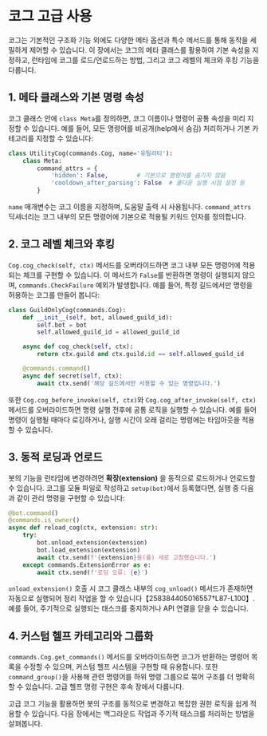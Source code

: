# 코그 고급 사용

코그는 기본적인 구조화 기능 외에도 다양한 메타 옵션과 특수 메서드를 통해 동작을 세밀하게 제어할 수 있습니다. 이 장에서는 코그의 메타 클래스를 활용하여 기본 속성을 지정하고, 런타임에 코그를 로드/언로드하는 방법, 그리고 코그 레벨의 체크와 후킹 기능을 다룹니다.

## 1. 메타 클래스와 기본 명령 속성

코그 클래스 안에 `class Meta`를 정의하면, 코그 이름이나 명령어 공통 속성을 미리 지정할 수 있습니다. 예를 들어, 모든 명령어를 비공개(help에서 숨김) 처리하거나 기본 카테고리를 지정할 수 있습니다:

```python
class UtilityCog(commands.Cog, name='유틸리티'):
    class Meta:
        command_attrs = {
            'hidden': False,        # 기본으로 명령어를 숨기지 않음
            'cooldown_after_parsing': False  # 쿨다운 실행 시점 설정 등
        }
```

`name` 매개변수는 코그 이름을 지정하며, 도움말 출력 시 사용됩니다. `command_attrs` 딕셔너리는 코그 내부의 모든 명령어에 기본으로 적용될 키워드 인자를 정의합니다.

## 2. 코그 레벨 체크와 후킹

`Cog.cog_check(self, ctx)` 메서드를 오버라이드하면 코그 내부 모든 명령어에 적용되는 체크를 구현할 수 있습니다. 이 메서드가 `False`를 반환하면 명령이 실행되지 않으며, `commands.CheckFailure` 예외가 발생합니다. 예를 들어, 특정 길드에서만 명령을 허용하는 코그를 만들어 봅니다:

```python
class GuildOnlyCog(commands.Cog):
    def __init__(self, bot, allowed_guild_id):
        self.bot = bot
        self.allowed_guild_id = allowed_guild_id

    async def cog_check(self, ctx):
        return ctx.guild and ctx.guild.id == self.allowed_guild_id

    @commands.command()
    async def secret(self, ctx):
        await ctx.send('해당 길드에서만 사용할 수 있는 명령입니다.')
```

또한 `Cog.cog_before_invoke(self, ctx)`와 `Cog.cog_after_invoke(self, ctx)` 메서드를 오버라이드하면 명령 실행 전후에 공통 로직을 실행할 수 있습니다. 예를 들어 명령이 실행될 때마다 로깅하거나, 실행 시간이 오래 걸리는 명령에는 타임아웃을 적용할 수 있습니다.

## 3. 동적 로딩과 언로드

봇의 기능을 런타임에 변경하려면 **확장(extension)** 을 동적으로 로드하거나 언로드할 수 있습니다. 코그를 모듈 파일로 작성하고 `setup(bot)`에서 등록했다면, 실행 중 다음과 같이 관리 명령을 구현할 수 있습니다:

```python
@bot.command()
@commands.is_owner()
async def reload_cog(ctx, extension: str):
    try:
        bot.unload_extension(extension)
        bot.load_extension(extension)
        await ctx.send(f'{extension}을(를) 새로 고침했습니다.')
    except commands.ExtensionError as e:
        await ctx.send(f'로딩 오류: {e}')
```

`unload_extension()` 호출 시 코그 클래스 내부의 `cog_unload()` 메서드가 존재하면 자동으로 실행되어 정리 작업을 할 수 있습니다【258384405016557†L87-L100】. 예를 들어, 주기적으로 실행되는 태스크를 중지하거나 API 연결을 닫을 수 있습니다.

## 4. 커스텀 헬프 카테고리와 그룹화

`commands.Cog.get_commands()` 메서드를 오버라이드하면 코그가 반환하는 명령어 목록을 수정할 수 있으며, 커스텀 헬프 시스템을 구현할 때 유용합니다. 또한 `command_group()`을 사용해 관련 명령어를 하위 명령 그룹으로 묶어 구조를 더 명확히 할 수 있습니다. 고급 헬프 명령 구현은 후속 장에서 다룹니다.

고급 코그 기능을 활용하면 봇의 구조를 동적으로 변경하고 복잡한 권한 로직을 쉽게 적용할 수 있습니다. 다음 장에서는 백그라운드 작업과 주기적 태스크를 처리하는 방법을 살펴봅니다.



